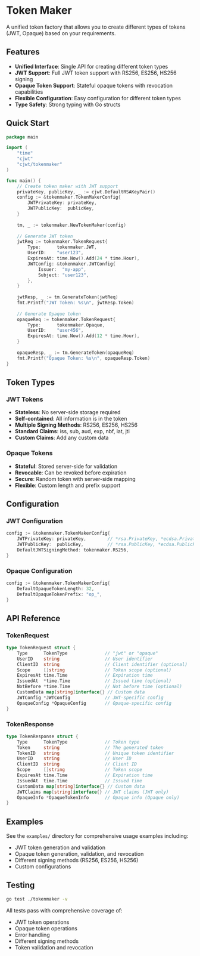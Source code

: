 # Token Maker

A unified token factory that allows you to create different types of tokens (JWT, Opaque) based on your requirements.

## Features

- **Unified Interface**: Single API for creating different token types
- **JWT Support**: Full JWT token support with RS256, ES256, HS256 signing
- **Opaque Token Support**: Stateful opaque tokens with revocation capabilities
- **Flexible Configuration**: Easy configuration for different token types
- **Type Safety**: Strong typing with Go structs

## Quick Start

```go
package main

import (
    "time"
    "cjwt"
    "cjwt/tokenmaker"
)

func main() {
    // Create token maker with JWT support
    privateKey, publicKey, _ := cjwt.DefaultRSAKeyPair()
    config := &tokenmaker.TokenMakerConfig{
        JWTPrivateKey: privateKey,
        JWTPublicKey:  publicKey,
    }
    
    tm, _ := tokenmaker.NewTokenMaker(config)
    
    // Generate JWT token
    jwtReq := tokenmaker.TokenRequest{
        Type:      tokenmaker.JWT,
        UserID:    "user123",
        ExpiresAt: time.Now().Add(24 * time.Hour),
        JWTConfig: &tokenmaker.JWTConfig{
            Issuer:  "my-app",
            Subject: "user123",
        },
    }
    
    jwtResp, _ := tm.GenerateToken(jwtReq)
    fmt.Printf("JWT Token: %s\n", jwtResp.Token)
    
    // Generate Opaque token
    opaqueReq := tokenmaker.TokenRequest{
        Type:      tokenmaker.Opaque,
        UserID:    "user456",
        ExpiresAt: time.Now().Add(12 * time.Hour),
    }
    
    opaqueResp, _ := tm.GenerateToken(opaqueReq)
    fmt.Printf("Opaque Token: %s\n", opaqueResp.Token)
}
```

## Token Types

### JWT Tokens
- **Stateless**: No server-side storage required
- **Self-contained**: All information is in the token
- **Multiple Signing Methods**: RS256, ES256, HS256
- **Standard Claims**: iss, sub, aud, exp, nbf, iat, jti
- **Custom Claims**: Add any custom data

### Opaque Tokens
- **Stateful**: Stored server-side for validation
- **Revocable**: Can be revoked before expiration
- **Secure**: Random token with server-side mapping
- **Flexible**: Custom length and prefix support

## Configuration

### JWT Configuration
```go
config := &tokenmaker.TokenMakerConfig{
    JWTPrivateKey: privateKey,        // *rsa.PrivateKey, *ecdsa.PrivateKey, or []byte
    JWTPublicKey:  publicKey,         // *rsa.PublicKey, *ecdsa.PublicKey, or nil for HMAC
    DefaultJWTSigningMethod: tokenmaker.RS256,
}
```

### Opaque Configuration
```go
config := &tokenmaker.TokenMakerConfig{
    DefaultOpaqueTokenLength: 32,
    DefaultOpaqueTokenPrefix: "op_",
}
```

## API Reference

### TokenRequest
```go
type TokenRequest struct {
    Type      TokenType              // "jwt" or "opaque"
    UserID    string                 // User identifier
    ClientID  string                 // Client identifier (optional)
    Scope     []string               // Token scope (optional)
    ExpiresAt time.Time              // Expiration time
    IssuedAt  *time.Time             // Issued time (optional)
    NotBefore *time.Time             // Not before time (optional)
    CustomData map[string]interface{} // Custom data
    JWTConfig *JWTConfig             // JWT-specific config
    OpaqueConfig *OpaqueConfig       // Opaque-specific config
}
```

### TokenResponse
```go
type TokenResponse struct {
    Type      TokenType              // Token type
    Token     string                 // The generated token
    TokenID   string                 // Unique token identifier
    UserID    string                 // User ID
    ClientID  string                 // Client ID
    Scope     []string               // Token scope
    ExpiresAt time.Time              // Expiration time
    IssuedAt  time.Time              // Issued time
    CustomData map[string]interface{} // Custom data
    JWTClaims map[string]interface{} // JWT claims (JWT only)
    OpaqueInfo *OpaqueTokenInfo      // Opaque info (Opaque only)
}
```

## Examples

See the `examples/` directory for comprehensive usage examples including:
- JWT token generation and validation
- Opaque token generation, validation, and revocation
- Different signing methods (RS256, ES256, HS256)
- Custom configurations

## Testing

```bash
go test ./tokenmaker -v
```

All tests pass with comprehensive coverage of:
- JWT token operations
- Opaque token operations
- Error handling
- Different signing methods
- Token validation and revocation
